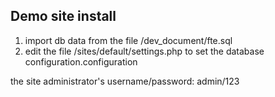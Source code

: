 ## Demo site install

1. import db data from the file /dev_document/fte.sql
2. edit the file /sites/default/settings.php to set the database configuration.configuration

the site administrator's username/password: admin/123
